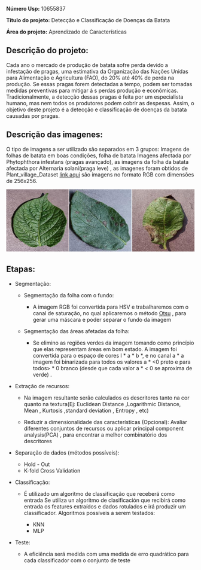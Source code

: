 **Número Usp:** 10655837

**Titulo do projeto:**  Detecção e Classificação de Doenças da Batata

**Área do projeto:** Aprendizado de Características

**Descrição do projeto:** 
------

Cada ano o mercado de produção de batata sofre perda devido a infestação de pragas, uma estimativa da Organização das Nações Unidas para Alimentação e Agricultura (FAO), do 20% até 40% de perda na produção. Se essas pragas forem detectadas a tempo, podem ser tomadas medidas preventivas para mitigar á s perdas  produção e econômicas. Tradicionalmente, a detecção dessas pragas é feita por um especialista humano, mas nem todos os produtores podem cobrir as despesas. Assim, o objetivo deste projeto é a detecção e classificação de doenças da batata causadas por pragas.

**Descrição das imagenes:**
------

 O tipo de imagens a ser utilizado são separados em 3 grupos: Imagens de folhas de batata em boas condições, folha de batata Imagens afectada por Phytophthora infestans (pragas avançado), as imagens da folha da batata afectada por Alternaria solani(praga leve) , as imagenes foram obtidos de Plant_village_Dataset [link aqui](https://github.com/spMohanty/PlantVillage-Dataset/tree/master/raw/color) são imagens no formato RGB com dimensões de 256x256.

![alt text](https://raw.githubusercontent.com/Artcs1/Proc_Imagens_Proyecto/master/Imagens/tipo_de_hojas.png)

**Etapas:**
------

*  Segmentação:
    * Segmentação da folha com o fundo: 
        
        * A imagem RGB foi convertida para HSV e trabalharemos com o canal de saturação, no qual aplicaremos o método [Otsu](https://ieeexplore.ieee.org/stamp/stamp.jsp?arnumber=4310076) , para gerar uma máscara e poder separar o fundo da imagem 

    * Segmentação das áreas afetadas da folha: 

        * Se elimino as regiões verdes da imagem tomando como princípio que elas representam áreas em bom estado. A imagem foi convertida para o espaço de cores l * a * b *, e no canal a * a imagem foi binarizada para todos os valores a * <0 preto e para todos> * 0 branco (desde que cada valor a * < 0 se aproxima de verde) .

* Extração de recursos:

    * Na imagem resultante serão calculados os descritores tanto na cor quanto na textura(Ej: Euclidean Distance ,Logarithmic Distance,  Mean , Kurtosis ,standard deviation , Entropy , etc)

    * Reduzir a dimensionalidade das características (Opcional): Avaliar diferentes conjuntos de recursos ou aplicar principal component analysis(PCA) , para encontrar a melhor combinatório dos descritores

* Separação de dados (métodos possíveis):
   
    * Hold - Out
    * K-fold Cross Validation

* Classificação: 

    * É utilizado um algoritmo de classificação que receberá como entrada Se utiliza un algoritmo de clasificación que recibirá como entrada os features extraídos e dados rotulados e irá produzir um classificador. Algoritmos possíveis a serem testados:

        
       * KNN
       * MLP

* Teste:
     *  A eficiência será medida com uma medida de erro quadrático para cada classificador com o conjunto de teste
